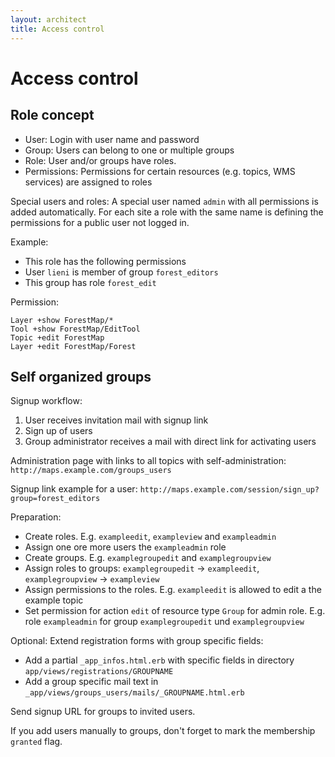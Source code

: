 ```yaml
---
layout: architect
title: Access control
---
```


Access control
==============

Role concept
------------

-   User: Login with user name and password
-   Group: Users can belong to one or multiple groups
-   Role: User and/or groups have roles.
-   Permissions: Permissions for certain resources (e.g. topics, WMS services) are assigned to roles

Special users and roles: A special user named `admin` with all permissions is added automatically. For each site a role with the same name is defining the permissions for a public user not logged in.

Example:

-   This role has the following permissions
-   User `lieni` is member of group `forest_editors`
-   This group has role `forest_edit`

Permission:

    Layer +show ForestMap/*
    Tool +show ForestMap/EditTool
    Topic +edit ForestMap
    Layer +edit ForestMap/Forest


Self organized groups
---------------------

Signup workflow:

1.  User receives invitation mail with signup link
2.  Sign up of users
3.  Group administrator receives a mail with direct link for activating users


Administration page with links to all topics with self-administration: `http://maps.example.com/groups_users`

Signup link example for a user: `http://maps.example.com/session/sign_up?group=forest_editors`

Preparation:

-   Create roles. E.g. `exampleedit`, `exampleview` and `exampleadmin`
-   Assign one ore more users the `exampleadmin` role
-   Create groups. E.g. `examplegroupedit` and `examplegroupview`
-   Assign roles to groups: `examplegroupedit` -> `exampleedit`, `examplegroupview` -> `exampleview`
-   Assign permissions to the roles. E.g. `exampleedit` is allowed to edit a the example topic
-   Set permission for action `edit` of resource type `Group` for admin role. E.g. role `exampleadmin` for group `examplegroupedit` und `examplegroupview`

Optional: Extend registration forms with group specific fields:

-   Add a partial `_app_infos.html.erb` with specific fields in directory `app/views/registrations/GROUPNAME`
-   Add a group specific mail text in `_app/views/groups_users/mails/_GROUPNAME.html.erb`

Send signup URL for groups to invited users.

If you add users manually to groups, don't forget to mark the membership `granted` flag.